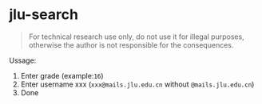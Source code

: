 # jlu-search
> For technical research use only, do not use it for illegal purposes, otherwise the author is not responsible for the consequences.

Ussage:
1. Enter grade (example:`16`)
2. Enter username xxx (`xxx@mails.jlu.edu.cn` without `@mails.jlu.edu.cn`)
3. Done
